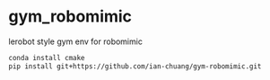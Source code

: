 # gym_robomimic
lerobot style gym env for robomimic

```bash
conda install cmake
pip install git+https://github.com/ian-chuang/gym-robomimic.git
```
